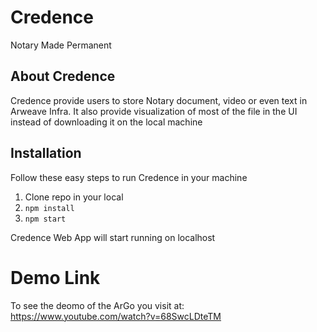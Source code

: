 

# Credence

Notary Made Permanent
## About Credence

Credence provide users to store Notary document, video or even text in Arweave Infra. It also provide visualization of most of the file in the UI instead of downloading it on the local machine

## Installation
Follow these easy steps to run Credence in your machine

 1. Clone repo in your local
 2. ```npm install```
3. ```npm start```

Credence Web App will start running on localhost

# Demo Link
To see the deomo of the ArGo you visit at:
https://www.youtube.com/watch?v=68SwcLDteTM
